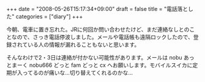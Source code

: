 +++
date = "2008-05-26T15:17:34+09:00"
draft = false
title = "電話落とした"
categories = ["diary"]
+++

今朝、電車に置き忘れた。JRに何回か問い合わせたけど、まだ連絡なしとのことなので、さっき電話停波しました。メールや電話帳も遠隔ロックしたので、登録されている人の情報が漏れることもないと思います。

そんなわけで2・3日は連絡が付かない可能性があります。メールは nobu あっとまーく nobu666 どっと fam どっと cx へお願いします。モバイルスイカに定期が入ってるのが痛いな…切り替えてくれるのかな…
